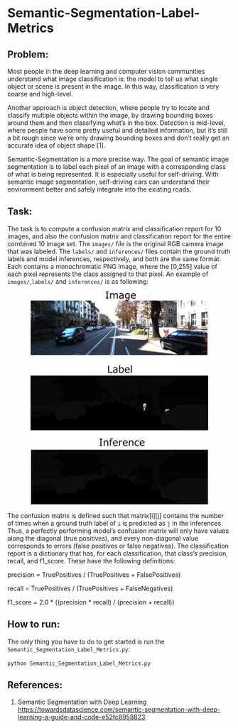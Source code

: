 # Semantic-Segmentation-Label-Metrics

## Problem:

Most people in the deep learning and computer vision communities understand what image classification is: the model to tell us what single object or scene is present in the image. In this way, classification is very coarse and high-level.

Another approach is object detection, where people try to locate and classify multiple objects within the image, by drawing bounding boxes around them and then classifying what’s in the box. Detection is mid-level, where people have some pretty useful and detailed information, but it’s still a bit rough since we’re only drawing bounding boxes and don’t really get an accurate idea of object shape [1].

Semantic-Segmentation is a more precise way. The goal of semantic image segmentation is to label each pixel of an image with a corresponding class of what is being represented.
It is especially useful for self-driving. With semantic image segmentation, self-driving cars can understand their environment better and safely integrate into the existing roads.

## Task:
The task is to compute a confusion matrix and classification report for 10 images, and also the confusion matrix and classification report for the entire combined 10 image set. The `images/` file is the original RGB camera image that was labeled. The `labels/` and `inferences/` files contain the ground truth labels and model inferences,
respectively, and both are the same format. Each contains a monochromatic PNG image, where the [0,255] value of each pixel represents the class assigned to that pixel. An example of `images/`,`labels/` and `inferences/` is as following:

<p align="center">
  <img width="400" height="480" src="https://github.com/CottenNoTail/Semantic-Segmentation-Label-Metrics/blob/main/street.png">
</p>

The confusion matrix is defined such that matrix[i][j] contains the number of times when a ground truth label of `i` is predicted as `j` in the inferences. Thus, a perfectly performing model’s confusion matrix will only have values along the diagonal (true positives), and every non-diagonal value corresponds to errors (false positives or false negatives). The classification report is a dictionary that has, for each classification, that class’s precision, recall, and f1_score. These have the following definitions:

precision = TruePositives / (TruePositives + FalsePositives)

recall = TruePositives / (TruePositives + FalseNegatives)

f1_score = 2.0 * ((precision * recall) / (precision + recall))


## How to run:
The only thing you have to do to get started is run the `Semantic_Segmentation_Label_Metrics.py`:

`python Semantic_Segmentation_Label_Metrics.py`


## References:
1. Semantic Segmentation with Deep Learning
https://towardsdatascience.com/semantic-segmentation-with-deep-learning-a-guide-and-code-e52fc8958823

